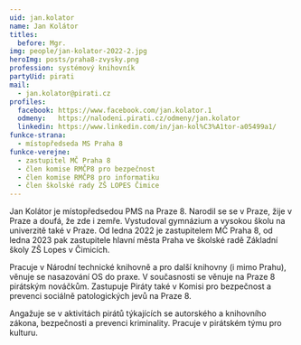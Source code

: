 ```yaml
---
uid: jan.kolator
name: Jan Kolátor
titles:
  before: Mgr.
img: people/jan-kolator-2022-2.jpg
heroImg: posts/praha8-zvysky.png
profession: systémový knihovník
partyUid: pirati
mail:
  - jan.kolator@pirati.cz
profiles:
  facebook: https://www.facebook.com/jan.kolator.1
  odmeny:   https://nalodeni.pirati.cz/odmeny/jan.kolator
  linkedin: https://www.linkedin.com/in/jan-kol%C3%A1tor-a05499a1/
funkce-strana:
  - místopředseda MS Praha 8
funkce-verejne:
  - zastupitel MČ Praha 8
  - člen komise RMČP8 pro bezpečnost
  - člen komise RMČP8 pro informatiku
  - člen školské rady ZŠ LOPES Čimice
---
```


Jan Kolátor je místopředsedou PMS na Praze 8. Narodil se se v Praze, žije v Praze a doufá, že zde i zemře. Vystudoval gymnázium a vysokou školu na univerzitě také v Praze. Od ledna 2022 je zastupitelem MČ Praha 8, od ledna 2023 pak zastupitele hlavní města Praha ve školské radě Základní školy ZŠ Lopes v Čimicích.

Pracuje v Národní technické knihovně a pro další knihovny (i mimo Prahu), věnuje se nasazování OS do praxe. V současnosti se věnuje na Praze 8 pirátským nováčkům. Zastupuje Piráty také v Komisi pro bezpečnost a prevenci sociálně patologických jevů na Praze 8.

Angažuje se v aktivitách pirátů týkajících se autorského a knihovního zákona, bezpečnosti a prevenci kriminality. Pracuje v pirátském týmu pro kulturu.
